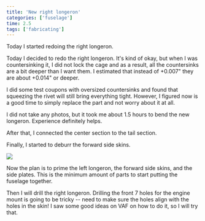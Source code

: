 ```yaml
---
title: 'New right longeron'
categories: ['fuselage']
time: 2.5
tags: ['fabricating']
---
```


Today I started redoing the right longeron.

<!-- more -->

Today I decided to redo the right longeron. It's kind of okay, but when I was countersinking it, I did not lock the cage and as a result, all the countersinks are a bit deeper than I want them. I estimated that instead of +0.007" they are about +0.014" or deeper.

I did some test coupons with oversized countersinks and found that squeezing the rivet will still bring everything tight. However, I figured now is a good time to simply replace the part and not worry about it at all.

I did not take any photos, but it took me about 1.5 hours to bend the new longeron. Experience definitely helps.

After that, I connected the center section to the tail section.

Finally, I started to deburr the forward side skins.

![](0-deburning-the-skins.jpeg)

Now the plan is to prime the left longeron, the forward side skins, and the side plates. This is the minimum amount of parts to start putting the fuselage together. 

Then I will drill the right longeron. Drilling the front 7 holes for the engine mount is going to be tricky -- need to make sure the holes align with the holes in the skin! I saw some good ideas on VAF on how to do it, so I will try that.